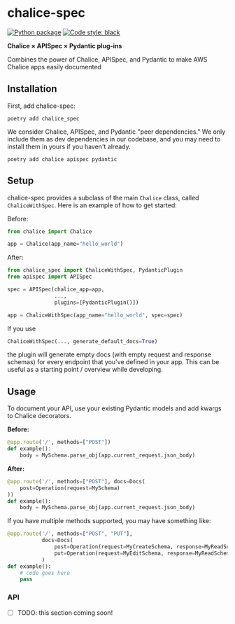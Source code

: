 # chalice-spec

[![Python package](https://github.com/TestBoxLab/chalice-spec/actions/workflows/test.yml/badge.svg)](https://github.com/TestBoxLab/chalice-spec/actions/workflows/test.yml)
[![Code style: black](https://img.shields.io/badge/code%20style-black-000000.svg)](https://github.com/psf/black)

**Chalice × APISpec × Pydantic plug-ins**

Combines the power of Chalice, APISpec, and Pydantic to make AWS Chalice apps easily documented

## Installation

First, add chalice-spec:

```shell
poetry add chalice_spec
```

We consider Chalice, APISpec, and Pydantic "peer dependencies." We only include them as dev
dependencies in our codebase, and you may need to install them in yours if you haven't
already.

```shell
poetry add chalice apispec pydantic
```

## Setup

chalice-spec provides a subclass of the main `Chalice` class, called `ChaliceWithSpec`.
Here is an example of how to get started:

Before:

```python
from chalice import Chalice

app = Chalice(app_name="hello_world")
```

After:

```python
from chalice_spec import ChaliceWithSpec, PydanticPlugin
from apispec import APISpec

spec = APISpec(chalice_app=app,
               ...,
               plugins=[PydanticPlugin()])

app = ChaliceWithSpec(app_name="hello_world", spec=spec)
```

If you use

```python
ChaliceWithSpec(..., generate_default_docs=True)
```

the plugin will generate empty docs (with empty request and response schemas) for every endpoint that you've defined in your app. This can be useful as a starting point / overview while developing.

## Usage

To document your API, use your existing Pydantic models and add kwargs to Chalice decorators.

**Before:**
```python
@app.route('/', methods=["POST"])
def example():
    body = MySchema.parse_obj(app.current_request.json_body)
```

**After:**
```python
@app.route('/', methods=["POST"], docs=Docs(
    post=Operation(request=MySchema)
))
def example():
    body = MySchema.parse_obj(app.current_request.json_body)
```

If you have multiple methods supported, you may have something like:

```python
@app.route('/', methods=["POST", "PUT"],
           docs=Docs(
               post=Operation(request=MyCreateSchema, response=MyReadSchema),
               put=Operation(request=MyEditSchema, response=MyReadSchema)
           )
def example():
    # code goes here
    pass
```

### API

- [ ] TODO: this section coming soon!
